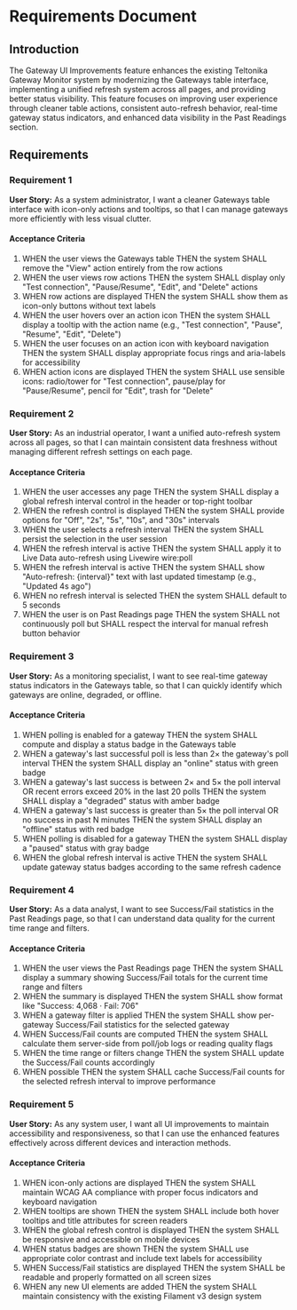 # Requirements Document

## Introduction

The Gateway UI Improvements feature enhances the existing Teltonika Gateway Monitor system by modernizing the Gateways table interface, implementing a unified refresh system across all pages, and providing better status visibility. This feature focuses on improving user experience through cleaner table actions, consistent auto-refresh behavior, real-time gateway status indicators, and enhanced data visibility in the Past Readings section.

## Requirements

### Requirement 1

**User Story:** As a system administrator, I want a cleaner Gateways table interface with icon-only actions and tooltips, so that I can manage gateways more efficiently with less visual clutter.

#### Acceptance Criteria

1. WHEN the user views the Gateways table THEN the system SHALL remove the "View" action entirely from the row actions
2. WHEN the user views row actions THEN the system SHALL display only "Test connection", "Pause/Resume", "Edit", and "Delete" actions
3. WHEN row actions are displayed THEN the system SHALL show them as icon-only buttons without text labels
4. WHEN the user hovers over an action icon THEN the system SHALL display a tooltip with the action name (e.g., "Test connection", "Pause", "Resume", "Edit", "Delete")
5. WHEN the user focuses on an action icon with keyboard navigation THEN the system SHALL display appropriate focus rings and aria-labels for accessibility
6. WHEN action icons are displayed THEN the system SHALL use sensible icons: radio/tower for "Test connection", pause/play for "Pause/Resume", pencil for "Edit", trash for "Delete"

### Requirement 2

**User Story:** As an industrial operator, I want a unified auto-refresh system across all pages, so that I can maintain consistent data freshness without managing different refresh settings on each page.

#### Acceptance Criteria

1. WHEN the user accesses any page THEN the system SHALL display a global refresh interval control in the header or top-right toolbar
2. WHEN the refresh control is displayed THEN the system SHALL provide options for "Off", "2s", "5s", "10s", and "30s" intervals
3. WHEN the user selects a refresh interval THEN the system SHALL persist the selection in the user session
4. WHEN the refresh interval is active THEN the system SHALL apply it to Live Data auto-refresh using Livewire wire:poll
5. WHEN the refresh interval is active THEN the system SHALL show "Auto-refresh: {interval}" text with last updated timestamp (e.g., "Updated 4s ago")
6. WHEN no refresh interval is selected THEN the system SHALL default to 5 seconds
7. WHEN the user is on Past Readings page THEN the system SHALL not continuously poll but SHALL respect the interval for manual refresh button behavior

### Requirement 3

**User Story:** As a monitoring specialist, I want to see real-time gateway status indicators in the Gateways table, so that I can quickly identify which gateways are online, degraded, or offline.

#### Acceptance Criteria

1. WHEN polling is enabled for a gateway THEN the system SHALL compute and display a status badge in the Gateways table
2. WHEN a gateway's last successful poll is less than 2× the gateway's poll interval THEN the system SHALL display an "online" status with green badge
3. WHEN a gateway's last success is between 2× and 5× the poll interval OR recent errors exceed 20% in the last 20 polls THEN the system SHALL display a "degraded" status with amber badge
4. WHEN a gateway's last success is greater than 5× the poll interval OR no success in past N minutes THEN the system SHALL display an "offline" status with red badge
5. WHEN polling is disabled for a gateway THEN the system SHALL display a "paused" status with gray badge
6. WHEN the global refresh interval is active THEN the system SHALL update gateway status badges according to the same refresh cadence

### Requirement 4

**User Story:** As a data analyst, I want to see Success/Fail statistics in the Past Readings page, so that I can understand data quality for the current time range and filters.

#### Acceptance Criteria

1. WHEN the user views the Past Readings page THEN the system SHALL display a summary showing Success/Fail totals for the current time range and filters
2. WHEN the summary is displayed THEN the system SHALL show format like "Success: 4,068 · Fail: 706"
3. WHEN a gateway filter is applied THEN the system SHALL show per-gateway Success/Fail statistics for the selected gateway
4. WHEN Success/Fail counts are computed THEN the system SHALL calculate them server-side from poll/job logs or reading quality flags
5. WHEN the time range or filters change THEN the system SHALL update the Success/Fail counts accordingly
6. WHEN possible THEN the system SHALL cache Success/Fail counts for the selected refresh interval to improve performance

### Requirement 5

**User Story:** As any system user, I want all UI improvements to maintain accessibility and responsiveness, so that I can use the enhanced features effectively across different devices and interaction methods.

#### Acceptance Criteria

1. WHEN icon-only actions are displayed THEN the system SHALL maintain WCAG AA compliance with proper focus indicators and keyboard navigation
2. WHEN tooltips are shown THEN the system SHALL include both hover tooltips and title attributes for screen readers
3. WHEN the global refresh control is displayed THEN the system SHALL be responsive and accessible on mobile devices
4. WHEN status badges are shown THEN the system SHALL use appropriate color contrast and include text labels for accessibility
5. WHEN Success/Fail statistics are displayed THEN the system SHALL be readable and properly formatted on all screen sizes
6. WHEN any new UI elements are added THEN the system SHALL maintain consistency with the existing Filament v3 design system